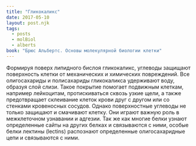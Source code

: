 ```yaml
---
title: "Гликокаликс"
date: 2017-05-10
layout: post.njk
tags:
  - posts
  - molBiol
  - alberts
book: "Брюс Альбертс. Основы молекулярной биологии клетки"
---
```


Формируя поверх липидного бислоя гликокаликс, углеводы защищают поверхность клетки от механических и химических повреждений. Все олигосахариды и полисахариды гликокаликса удерживают воду, образуя слой слизи. Такое покрытие помогает подвижным клеткам, например лейкоцитам, протискиваться сквозь узкие щели, а также предотвращает склеивание клеток крови друг с другом или со стенками кровеносных сосудов. Однако поверхностные углеводы не только защищают и смачивают клетку. Они играют важную роль в межклеточном узнавании и адгезии. Так же как многие белки узнают определенные сайты на других белках и связываются с ними, особые белки лектины (lectins) распознают определенные олигосахаридные цепи и связываются с ними.
